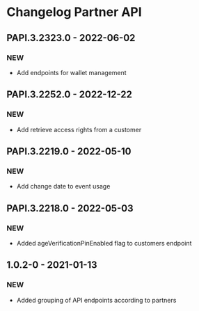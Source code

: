 # Changelog Partner API

## PAPI.3.2323.0 - 2022-06-02
### NEW
* Add endpoints for wallet management

## PAPI.3.2252.0 - 2022-12-22
### NEW
* Add retrieve access rights from a customer

## PAPI.3.2219.0 - 2022-05-10
### NEW
* Add change date to event usage

## PAPI.3.2218.0 - 2022-05-03
### NEW
* Added ageVerificationPinEnabled flag to customers endpoint

## 1.0.2-0 - 2021-01-13
### NEW
* Added grouping of API endpoints according to partners
